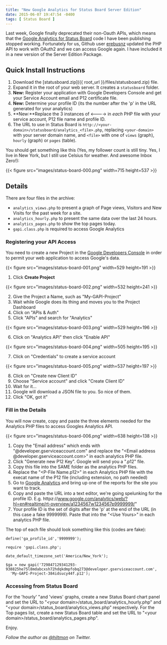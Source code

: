 ```yaml
---
title: "New Google Analytics for Status Board Server Edition"
date: 2015-06-07 19:47:54 -0400
tags: [ Status Board ]
---
```


Last week, Google finally deprecated their non-Oauth APIs, which means that the [Google Analytics for Status Board](https://hiltmon.com/blog/categories/status-board/) code I have been publishing stopped working. Fortunately for us, Github user [erebusnz](https://github.com/erebusnz/gapi-google-analytics-php-interface) updated the PHP API to work with OAuth2 and we can access Google again. I have included it in a new version of the Server Edition Package.

## Quick Install Instructions

1. Download the [statusboard.zip]({{ root_url }}/files/statusboard.zip) file.
2. Expand it in the root of your web server. It creates a `statusboard` folder.
3. **New:** Register your application with Google Developers Console and get your Service Account email and P12 certificate file.
4. **New:** Determine your profile ID (its the number after the 'p' in the URL generated for your analytics)
5. **New:**Replace the 3 instances of &lt;----&gt; in *each* PHP file with your service account, P12 file name and profile ID.
6. The URL to use in Status Board is `http://<your-domain>/statusboard/analytics_<file>.php`, replacing `<your-domain>` with your server domain name, and `<file>` with one of `views` (graph), `hourly` (graph) or `pages` (table).

You should get something like this <span class="light">(Yes, my follower count is still tiny. Yes, I live in New York, but I still use Celsius for weather. And awesome Inbox Zero!)</span>:

{{< figure src="images/status-board-000.png" width=715 height=537 >}}

## Details

There are four files in the archive:

* `analytics_views.php` to present a graph of Page views, Visitors and New Visits for the past week for a site.
* `analytics_hourly.php` to present the same data over the last 24 hours.
* `analytics_pages.php` to show the top pages today.
* `gapi.class.php` is required to access Google Analytics

### Registering your API Access

You need to create a new Project in the [Google Developers Console](https://console.developers.google.com/project) in order to permit your web application to access Google's data.

{{< figure src="images/status-board-001.png" width=529 height=191 >}}

1. Click **Create Project**
 
{{< figure src="images/status-board-002.png" width=532 height=241 >}}

2. Give the Project a Name, such as "My-GAPI-Project"
3. Wait while Google does its thing and moves you to the Project Dashboard
4. Click on "APIs & Auth"
5. Click "APIs" and search for "Analytics"
 
{{< figure src="images/status-board-003.png" width=529 height=196 >}} 

6. Click on "Analytics API" then click "Enable API"

{{< figure src="images/status-board-004.png" width=505 height=195 >}}  
 
7. Click on "Credentials" to create a service account
 
{{< figure src="images/status-board-005.png" width=537 height=197 >}}  

8. Click on "Create new Client ID"
9. Choose "Service account" and click "Create Client ID"
10. Wait for it...
11. Google will download a JSON file to you. So nice of them.
12. Click "OK, got it"

### Fill in the Details 

You will now create, copy and paste the three elements needed for the Analytics PHP files to access Googles Analytics API.

{{< figure src="images/status-board-006.png" width=638 height=138 >}}

1. Copy the "Email address" which ends with "@developer.gserviceaccount.com" and replace the "&lt;Email address @developer.gserviceaccount.com&gt;" in each analytics PHP file.
2. Click "Generate new P12 Key". Google will send you a ".p12" file.
3. Copy this file into the SAME folder as the analytics PHP files.
4. Replace the "&lt;P-File Name.p12&gt;" in each Analytics PHP file with the execat name of the P12 file (including extension, no path needed)
5. Go to [Google Analytics](http://www.google.com/analytics/) and bring up one of the reports for the site you want to track.
6. Copy and paste the URL into a text editor, we're going spelunking for the profile ID. E.g. httpz://www.google.com/analytics/web/?hl=en#realtime/rt-overview/a1234567w1234567p9999999/"
7. Your profile ID is the set of digits after the 'p' at the end of the URL (in this case a fake 9999999). Paste that into the "&lt;Use Yours&gt;" in each analytics PHP file.

The top of each file should look something like this (codes are fake):

```
define('ga_profile_id','9999999');

require 'gapi.class.php';

date_default_timezone_set('America/New_York');

$ga = new gapi('729847129341293-938825he75l8mdabcxsh72hdqkdmpfobq273@developer.gserviceaccount.com', 
  'My-GAPI-Project-384idsucy44f.p12');
```

### Accessing from Status Board

For the 'hourly' "and 'views' graphs, create a new Status Board chart panel and set the URL to "&lt;your domain&gt;/status_board/analytics_hourly.php" and "&lt;your domain&gt;/status_board/analytics_views.php" respectively. For the Top pages list, create a new Status Board table and set the URL to "&lt;your domain&gt;/status_board/analytics_pages.php".

Enjoy.

*Follow the author as [@hiltmon](https://twitter.com/hiltmon) on Twitter.*
